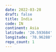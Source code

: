 ```yaml
---
date: 2022-03-28
draft: false
title: India
code: IN
continent: Asia
latitude: '20.593684'
longitude: '78.96288'
repo_count: 1
---
```



